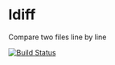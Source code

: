 ldiff
=====
Compare two files line by line

[![Build Status](https://travis-ci.org/marhag87/ldiff.svg?branch=master)](https://travis-ci.org/marhag87/ldiff)
